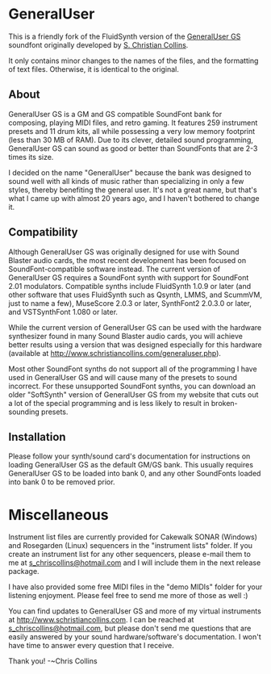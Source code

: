 # GeneralUser

This is a friendly fork of the FluidSynth version of the
[GeneralUser GS](http://schristiancollins.com/generaluser.php) soundfont
originally developed by [S. Christian Collins](http://schristiancollins.com).

It only contains minor changes to the names of the files,
and the formatting of text files.
Otherwise, it is identical to the original.


## About

GeneralUser GS is a GM and GS compatible SoundFont bank for composing, playing MIDI files, and retro gaming. It features 259 instrument presets and 11 drum kits, all while possessing a very low memory footprint (less than 30 MB of RAM). Due to its clever, detailed sound programming, GeneralUser GS can sound as good or better than SoundFonts that are 2-3 times its size.

I decided on the name "GeneralUser" because the bank was designed to sound well with all kinds of music rather than specializing in only a few styles, thereby benefiting the general user. It's not a great name, but that's what I came up with almost 20 years ago, and I haven't bothered to change it.


## Compatibility

Although GeneralUser GS was originally designed for use with Sound Blaster audio cards, the most recent development has been focused on SoundFont-compatible software instead.
The current version of GeneralUser GS requires a SoundFont synth with support for SoundFont 2.01 modulators.
Compatible synths include FluidSynth 1.0.9 or later (and other software that uses FluidSynth such as Qsynth, LMMS, and ScummVM, just to name a few), MuseScore 2.0.3 or later, SynthFont2 2.0.3.0 or later, and VSTSynthFont 1.080 or later.

While the current version of GeneralUser GS can be used with the hardware synthesizer found in many Sound Blaster audio cards, you will achieve better results using a version that was designed especially for this hardware (available at http://www.schristiancollins.com/generaluser.php).

Most other SoundFont synths do not support all of the programming I have used in GeneralUser GS and will cause many of the presets to sound incorrect.
For these unsupported SoundFont synths, you can download an older "SoftSynth" version of GeneralUser GS from my website that cuts out a lot of the special programming and is less likely to result in broken-sounding presets.


## Installation

Please follow your synth/sound card's documentation for instructions on loading GeneralUser GS as the default GM/GS bank.
This usually requires GeneralUser GS to be loaded into bank 0, and any other SoundFonts loaded into bank 0 to be removed prior.


# Miscellaneous

Instrument list files are currently provided for Cakewalk SONAR (Windows) and Rosegarden (Linux) sequencers in the "instrument lists" folder.
If you create an instrument list for any other sequencers, please e-mail them to me at s_chriscollins@hotmail.com and I will include them in the next release package.

I have also provided some free MIDI files in the "demo MIDIs" folder for your listening enjoyment.
Please feel free to send me more of those as well :)

You can find updates to GeneralUser GS and more of my virtual instruments at http://www.schristiancollins.com.
I can be reached at s_chriscollins@hotmail.com, but please don't send me questions that are easily answered by your sound hardware/software's documentation.
I won't have time to answer every question that I receive.

Thank you!
-~Chris Collins
